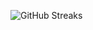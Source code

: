 ![GitHub Streaks](https://github-streaks-mqc9.onrender.com/streak/happilli/image?theme=midnight&cache_bust=1743658323&lang=ja)
